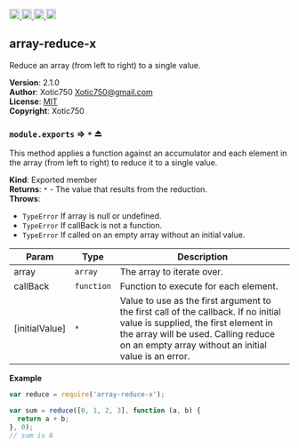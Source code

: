 <a href="https://travis-ci.org/Xotic750/array-reduce-x"
   title="Travis status">
<img
   src="https://travis-ci.org/Xotic750/array-reduce-x.svg?branch=master"
   alt="Travis status" height="18"/>
</a>
<a href="https://david-dm.org/Xotic750/array-reduce-x"
   title="Dependency status">
<img src="https://david-dm.org/Xotic750/array-reduce-x.svg"
   alt="Dependency status" height="18"/>
</a>
<a href="https://david-dm.org/Xotic750/array-reduce-x#info=devDependencies"
   title="devDependency status">
<img src="https://david-dm.org/Xotic750/array-reduce-x/dev-status.svg"
   alt="devDependency status" height="18"/>
</a>
<a href="https://badge.fury.io/js/array-reduce-x" title="npm version">
<img src="https://badge.fury.io/js/array-reduce-x.svg"
   alt="npm version" height="18"/>
</a>
<a name="module_array-reduce-x"></a>

## array-reduce-x
Reduce an array (from left to right) to a single value.

**Version**: 2.1.0  
**Author**: Xotic750 <Xotic750@gmail.com>  
**License**: [MIT](&lt;https://opensource.org/licenses/MIT&gt;)  
**Copyright**: Xotic750  
<a name="exp_module_array-reduce-x--module.exports"></a>

### `module.exports` ⇒ <code>\*</code> ⏏
This method applies a function against an accumulator and each element in the
array (from left to right) to reduce it to a single value.

**Kind**: Exported member  
**Returns**: <code>\*</code> - The value that results from the reduction.  
**Throws**:

- <code>TypeError</code> If array is null or undefined.
- <code>TypeError</code> If callBack is not a function.
- <code>TypeError</code> If called on an empty array without an initial value.


| Param | Type | Description |
| --- | --- | --- |
| array | <code>array</code> | The array to iterate over. |
| callBack | <code>function</code> | Function to execute for each element. |
| [initialValue] | <code>\*</code> | Value to use as the first argument to the first  call of the callback. If no initial value is supplied, the first element in  the array will be used. Calling reduce on an empty array without an initial  value is an error. |

**Example**  
```js
var reduce = require('array-reduce-x');

var sum = reduce([0, 1, 2, 3], function (a, b) {
  return a + b;
}, 0);
// sum is 6
```
